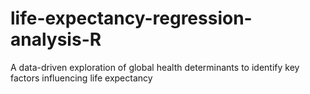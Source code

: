 # life-expectancy-regression-analysis-R
 A data-driven exploration of global health determinants to identify key factors influencing life expectancy
